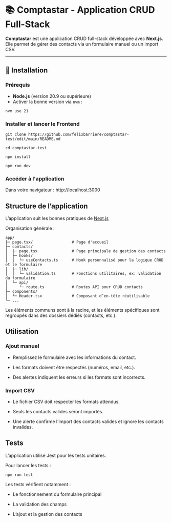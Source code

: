 # 📚 Comptastar - Application CRUD Full-Stack

**Comptastar** est une application CRUD full-stack développée avec **Next.js**.  
Elle permet de gérer des contacts via un formulaire manuel ou un import CSV.

---

## 🚀 Installation

### Prérequis

- **Node.js** (version 20.9 ou supérieure)  
- Activer la bonne version via `nvm` :  
```
nvm use 21
```

### Installer et lancer le Frontend

```
git clone https://github.com/felixbarriere/comptastar-test/edit/main/README.md

cd comptastar-test

npm install

npm run dev
```

### Accéder à l'application

Dans votre navigateur :
http://localhost:3000

## Structure de l’application

L’application suit les bonnes pratiques de [Next.js](https://nextjs.org/docs/app/getting-started/project-structure#organizing-your-project)

Organisation générale :
```
app/
├─ page.tsx/                 # Page d'accueil
├─ contacts/
│  ├─ page.tsx               # Page principale de gestion des contacts
│  ├─ hooks/
│  │  └─ useContacts.ts      # Hook personnalisé pour la logique CRUD et le formulaire
│  ├─ lib/
│  │  └─ validation.ts       # Fonctions utilitaires, ex: validation du formulaire
│  └─ api/
│     └─ route.ts            # Routes API pour CRUD contacts
├─ components/
│  └─ Header.tsx             # Composant d’en-tête réutilisable
└─ ...
```

Les éléments communs sont à la racine, et les éléments spécifiques sont regroupés dans des dossiers dédiés (contacts, etc.).

## Utilisation
### Ajout manuel

- Remplissez le formulaire avec les informations du contact.

- Les formats doivent être respectés (numéros, email, etc.).

- Des alertes indiquent les erreurs si les formats sont incorrects.

### Import CSV

- Le fichier CSV doit respecter les formats attendus.

- Seuls les contacts valides seront importés.

- Une alerte confirme l’import des contacts valides et ignore les contacts invalides.


## Tests

L’application utilise Jest pour les tests unitaires.

Pour lancer les tests :

```npm run test```


Les tests vérifient notamment :

- Le fonctionnement du formulaire principal

- La validation des champs

- L’ajout et la gestion des contacts
